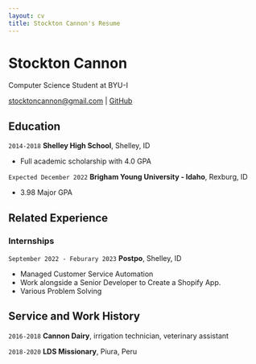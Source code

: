 ```yaml
---
layout: cv
title: Stockton Cannon's Resume
---
```

# Stockton Cannon
Computer Science Student at BYU-I

<div id="webaddress">
<a href="stocktoncannon@gmail.com">stocktoncannon@gmail.com</a>
| <a href="https://github.com/StocktonCannon">GitHub</a>
</div>

<!-- https://www.monique.tech/the-art-of-markdown -->

## Education

`2014-2018`
__Shelley High School__, Shelley, ID

- Full academic scholarship with 4.0 GPA

`Expected December 2022`
__Brigham Young University - Idaho__, Rexburg, ID

- 3.98 Major GPA


## Related Experience

### Internships

`September 2022 - Feburary 2023`
__Postpo__, Shelley, ID

- Managed Customer Service Automation
- Work alongside a Senior Developer to Create a Shopify App.
- Various Problem Solving

## Service and Work History

`2016-2018`
__Cannon Dairy__, irrigation technician, veterinary assistant


`2018-2020`
__LDS Missionary__, Piura, Peru



<!-- ### Footer

Last updated: May 2013 -->


